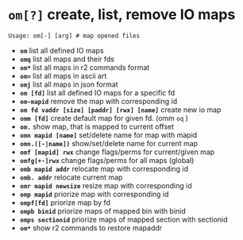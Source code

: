 <!-- TITLE: om -->

#  **`om[?]`** create, list, remove IO maps


```text
Usage: om[-] [arg] # map opened files
```


- **`om`** list all defined IO maps
- **`omq`** list all maps and their fds
- **`om*`** list all maps in r2 commands format
- **`om=`** list all maps in ascii art
- **`omj`** list all maps in json format
- **`om [fd]`** list all defined IO maps for a specific fd
- **`om-mapid`** remove the map with corresponding id
- **`om fd vaddr [size] [paddr] [rwx] [name]`** create new io map
- **`omm [fd]`** create default map for given fd. (omm `oq` )
- **`om.`** show map, that is mapped to current offset
- **`omn mapid [name]`** set/delete name for map with mapid
- **`omn.([-|name])`** show/set/delete name for current map
- **`omf [mapid] rwx`** change flags/perms for current/given map
- **`omfg[+-]rwx`** change flags/perms for all maps (global)
- **`omb mapid addr`** relocate map with corresponding id
- **`omb. addr`** relocate current map
- **`omr mapid newsize`** resize map with corresponding id
- **`omp mapid`** priorize map with corresponding id
- **`ompf[fd]`** priorize map by fd
- **`ompb binid`** priorize maps of mapped bin with binid
- **`omps sectionid`** priorize maps of mapped section with sectionid
- **`om*`** show r2 commands to restore mapaddr